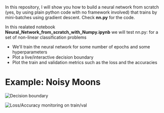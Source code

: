 
In this repository, I will show you how to build a neural network from scratch (yes, by using plain python code with no framework involved) that trains by mini-batches using gradient descent. Check **nn.py** for the code.

In this realated notebook **Neural_Network_from_scratch_with_Numpy.ipynb** we will test nn.py: for a set of non-linear classification problems

- We'll train the neural network for some number of epochs and some hyperparameters
- Plot a live/interactive decision boundary 
- Plot the train and validation metrics such as the loss and the accuracies


# Example: Noisy Moons 

![Decision boundary](https://github.com/ahmedbesbes/Neural-Network-from-scratch/blob/master/images/decision_boundary.png)

![Loss/Accuracy monitoring on train/val](https://github.com/ahmedbesbes/Neural-Network-from-scratch/blob/master/images/loss.png)
